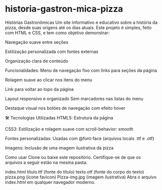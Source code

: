 # historia-gastron-mica-pizza
Histórias Gastronômicas
Um site informativo e educativo sobre a história da pizza, desde suas origens até os dias atuais. Este projeto é simples, feito com HTML e CSS, e tem como objetivo demonstrar:

Navegação suave entre seções

Estilização personalizada com fontes externas

Organização clara de conteúdo

 Funcionalidades:
 Menu de navegação fixo com links para seções da página

Rolagem suave ao clicar nos itens do menu

Link para voltar ao topo da página

Layout responsivo e organizado
Sem marcadores nas listas do menu

 Destaque visual nos botões de navegação com efeito hover

🛠️ Tecnologias Utilizadas
HTML5: Estrutura da página

CSS3: Estilização e rolagem suave com scroll-behavior: smooth

Fontes personalizadas: Usadas com @font-face (arquivos locais .ttf e .otf)

Imagens: Inclusão de uma imagem ilustrativa da pizza

Como usar
Clone ou baixe este repositório.
Certifique-se de que os arquivos a seguir estão na mesma pasta:

index.html
título.ttf (fonte do título)
texto.otf (fonte do corpo do texto)
pizza.png (ícone favicon)
Pizza-img.jpg (imagem ilustrativa)
Abra o arquivo index.html em qualquer navegador moderno.
